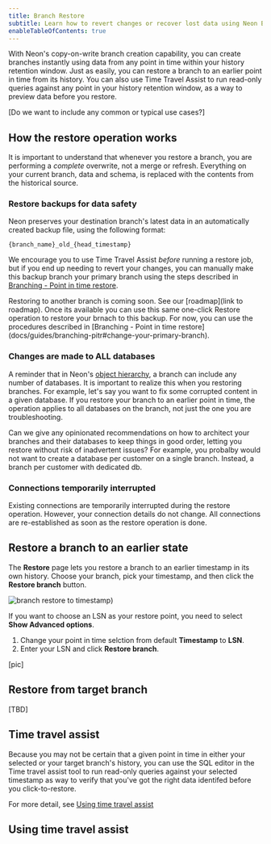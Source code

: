 ```yaml
---
title: Branch Restore
subtitle: Learn how to revert changes or recover lost data using Neon Branch Restore, with Time Travel Assist to query historical data as part of your restore workflow.
enableTableOfContents: true
---
```


With Neon's copy-on-write branch creation capability, you can create branches instantly using data from any point in time within your history retention window. Just as easily, you can restore a branch to an earlier point in time from its history. You can also use Time Travel Assist to run read-only queries against any point in your history retention window, as a way to preview data before you restore.

[Do we want to include any common or typical use cases?]

## How the restore operation works

It is important to understand that whenever you restore a branch, you are performing a _complete_ overwrite, not a merge or refresh. Everything on your current branch, data and schema, is replaced with the contents from the historical source.

### Restore backups for data safety

Neon preserves your destination branch's latest data in an automatically created backup file, using the following format:

```
{branch_name}_old_{head_timestamp}
```

We encourage you to use Time Travel Assist _before_ running a restore job, but if you end up needing to revert your changes, you can manually make this backup branch your primary branch using the steps described in [Branching - Point in time restore](docs/guides/branching-pitr#change-your-primary-branch). 

<Admonition type="note">
Restoring to another branch is coming soon. See our [roadmap](link to roadmap). Once its available you can use this same one-click Restore operation to restore your brnach to this backup. For now, you can use the procedures described in [Branching - Point in time restore](docs/guides/branching-pitr#change-your-primary-branch).
</Admonition>

### Changes are made to ALL databases

A reminder that in Neon's [object hierarchy](/docs/manage/overview), a branch can include any number of databases. It is important to realize this when you restoring branches. For example, let's say you want to fix some corrupted content in a given database. If you restore your branch to an earlier point in time, the operation applies to all databases on the branch, not just the one you are troubleshooting.

<span style="font-color:green;"> Can we give any opinionated recommendations on how to architect your branches and their databases to keep things in good order, letting you restore without risk of inadvertent issues? For example, you probalby would not want to create a database per customer on a single branch. Instead, a branch per customer with dedicated db.</span>

### Connections temporarily interrupted

Existing connections are temporarily interrupted during the restore operation. However, your connection details do not change. All connections are re-established as soon as the restore operation is done.

## Restore a branch to an earlier state

The **Restore** page lets you restore a branch to an earlier timestamp in its own history. Choose your branch, pick your timestamp, and then click the **Restore branch** button.

![branch restore to timestamp](/docs/guide/branch_restore_timestamp.png))

If you want to choose an LSN as your restore point, you need to select **Show Advanced options**.
1. Change your point in time selction from default **Timestamp** to **LSN**. 
1. Enter your LSN and click **Restore branch**. 

[pic]

## Restore from target branch

[TBD]

## Time travel assist

Because you may not be certain that a given point in time in either your selected or your target branch's history, you can use the SQL editor in the Time travel assist tool to run read-only queries against your selected timestamp as way to verify that you've got the right data identifed before you click-to-restore.

For more detail, see [Using time travel assist](#using-time-travel-assist)





## Using time travel assist

